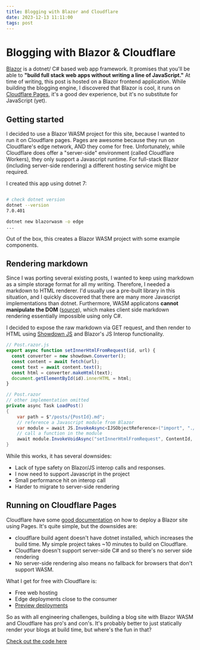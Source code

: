 ```yaml
---
title: Blogging with Blazor and Cloudflare
date: 2023-12-13 11:11:00
tags: post
---
```


# Blogging with Blazor & Cloudflare

[Blazor](https://dotnet.microsoft.com/en-us/apps/aspnet/web-apps/blazor) is a dotnet/ C# based web app framework. It promises that you'll be able to **"build full stack web apps without writing a line of JavaScript."** At time of writing, this post is hosted on a Blazor frontend application. While building the blogging engine, I discovered that Blazor is cool, it runs on [Cloudflare Pages](https://pages.cloudflare.com), it's a good dev experience, but it's no substitute for JavaScript (yet).

## Getting started

I decided to use a Blazor WASM project for this site, because I wanted to run it on Cloudflare pages. Pages are awesome because they run on Cloudflare's edge network, AND they come for free. Unfortunately, while Cloudflare does offer a "server-side" environment (called Cloudflare Workers), they only support a Javascript runtime. For full-stack Blazor (including server-side rendering) a different hosting service might be required.

I created this app using dotnet 7:

```sh

# check dotnet version
dotnet --version
7.0.401

dotnet new blazorwasm -o edge
...
```

Out of the box, this creates a Blazor WASM project with some example components.

## Rendering markdown

Since I was porting several existing posts, I wanted to keep using markdown as a simple storage format for all my writing. Therefore, I needed a markdown to HTML renderer. I'd usually use a pre-built library in this situation, and I quickly discovered that there are many more Javascript implementations than dotnet. Furthermore, WASM applicatons **cannot manipulate the DOM** ([source](https://developer.mozilla.org/en-US/docs/WebAssembly/Concepts#)), which makes client side markdown rendering essentially impossible using only C#.

I decided to expose the raw markdown via GET request, and then render to HTML using [Showdown JS](https://showdownjs.com) and Blazor's JS Interop functionality.

```js
// Post.razor.js
export async function setInnerHtmlFromRequest(id, url) {
  const converter = new showdown.Converter(); 
  const content = await fetch(url);
  const text = await content.text();
  const html = converter.makeHtml(text);
  document.getElementById(id).innerHTML = html;
}
```

```cs
// Post.razor
// other implementation omitted
private async Task LoadPost()
{
    var path = $"/posts/{PostId}.md";
    // reference a Javascript module from Blazor
    var module = await JS.InvokeAsync<IJSObjectReference>("import", "./Pages/Post.razor.js");
    // call a function in the module
    await module.InvokeVoidAsync("setInnerHtmlFromRequest", ContentId, path);
}
```

While this works, it has several downsides:

* Lack of type safety on Blazor/JS interop calls and responses.
* I now need to support Javascript in the project
* Small performance hit on interop call
* Harder to migrate to server-side rendering

## Running on Cloudflare Pages

Cloudflare have some [good documentation](https://developers.cloudflare.com/pages/framework-guides/deploy-a-blazor-site/) on how to deploy a Blazor site using Pages. It's quite simple, but the downsides are:
* cloudflare build agent doesn't have dotnet installed, which increases the build time. My simple project takes ~10 minutes to build on Cloudflare.
* Cloudflare doesn't support server-side C# and so there's no server side rendering
* No server-side rendering also means no fallback for browsers that don't support WASM.


What I get for free with Cloudflare is:
* Free web hosting
* Edge deployments close to the consumer
* [Preview deployments](https://developers.cloudflare.com/pages/platform/preview-deployments/)

So as with all engineering challenges, building a blog site with Blazor WASM and Cloudflare has pro's and con's. It's probably better to just statically render your blogs at build time, but where's the fun in that?

[Check out the code here](https://github.com/xtellurian/xtellurian.github.io/)
